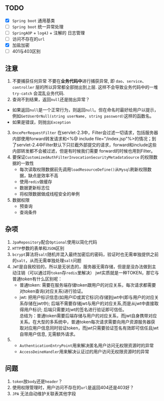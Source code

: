 ## TODO
 - [x] `Spring boot` 通用基类
 - [ ] `Spring boot` 统一异常处理 
 - [ ] `SpringAOP` + `log4J` + 注解的 日志管理
 - [ ] 访问不存在的`url`
 - [x] 加盐加密
 - [ ] 401与403区别
## 注意
1. 不要捕获任何异常
不要在**业务代码中**进行捕获异常, 即 `dao`、`service`、`controller` 层的所以异常都全部抛出到上层. 这样不会导致业务代码中的一堆  `try-catch`  会混乱业务代码.
2.  查询不到结果，返回`null`还是抛出异常？
- 如果返回`null`是一个正常行为，则返回`null`。但在命名时最好给用户以提示，例如`GetUserOrNull(string userName, string password)`这样的函数名。
- 如果是错误，则抛出`Exception`
3. `OncePerRequestFilter`
在servlet-2.3中，Filter会过滤一切请求，包括服务器内部使用forward转发请求和<%@ include file="/index.jsp"%>的情况；到了servlet-2.4中Filter默认下只拦截外部提交的请求，forward和include这些内部转发都不会被过滤，但是有时候我们需要 forward的时候也用到Filter。
4. 要保证`CustomizedAuthFilterInvocationSecurityMetadataSource` 的权限数据的一致性
	- 每次读取权限数据前先调用`loadResourceDefine()`从`Mysql`刷新权限数据，缺点是效率不高
	- 使用`redis`做缓存
	- 数据更新标志位
	- 将权限数据做成线程安全的单例
5. 数据权限
	- 预查询
	- 查询条件

## 杂项
1. `JpaRepository`配合`Optional`使用以简化代码
2. `HTTP`参数的表单和`JSON`区别
3. `bcrypt`算法将`salt`随机并混入最终加密后的密码，验证时也无需单独提供之前的`salt`，从而无需单独处理`salt`问题
4. `JWT`是自我校验的，所以是无状态的，服务器无需存储，但是是没办法做到主动注销（可以通过将`token`存`redis`里解决）
jwt实质就是一种TOKEN，那它与普通token有什么区别呢：  
	- 普通token: 需要在服务端存储token跟用户的对应关系，每次请求都需要对token查询(对应关系)进行验证。  
	- jwt: 把用户标识信息(如用户ID或其它标识)存储到jwt中(即与用户的对应关系存储在jwt中); 后端不需要存储jwt与用户的对应关系,而是从jwt中直接取得用户标识; 后端只需要对jwt的签名进行验证即可信任。  
总结为：普通token需要后端存储与用户的对应关系，而jwt自身携带对应关系。在大型的多系统中，普通token每次请求需要向用户资源服务器获取对应用户信息同时验证token，而jwt只需要验证签名有效即可信任且jwt自带用户信息, 无需额外请求。
5. 
	- `AuthenticationEntryPoint`用来解决匿名用户访问无权限资源时的异常
	- `AccessDeineHandler`用来解决认证过的用户访问无权限资源时的异常
## 问题
1. `token`放`body`还是`header`？
2. 使用权限管理时，用户访问不存在的`url`是返回404还是403好？
3. `JPA` 无法自动维护关联表其他字段
<!--stackedit_data:
eyJoaXN0b3J5IjpbMTE4ODQ4MTE4OCwyNjIyMjE0NzAsMTExNz
g3NDI4MywxMzkyNjYxNzcyLDIwMzc5NzkyMzQsMTU3MTgwMjk5
OCwzNDMxNzg4MTEsLTE0Mzc3MjE2MDEsLTE4NTUzNDQwMiwtOT
U1MDg1ODUyLC0xNjc2MDc2Njc4LC0xNzA0MTIyMDEsLTc1ODg1
NDQ4NywtMTYyOTcyMjc2OCwyMDQ0NTkxODA2LC0xMjI0MjIwNj
E2LC0xMzUyMjA3NDc4LC0xNTk0MjQ5MDgxLC02NjEwMTM3ODks
NzQ3MzA2Mjg5XX0=
-->